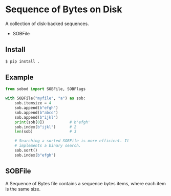 Sequence of Bytes on Disk
=========================

A collection of disk-backed sequences.

- SOBFile


Install
-------

```bash
$ pip install .
```


Example
-------

```python
from sobod import SOBFile, SOBFlags

with SOBFile("myfile", "a") as sob:
    sob.itemsize = 4
    sob.append(b"efgh")
    sob.append(b"abcd")
    sob.append(b"ijkl")
    print(sob[0])           # b'efgh'
    sob.index(b"ijkl")      # 2
    len(sob)                # 3

    # Searching a sorted SOBFile is more efficient. It
    # implements a binary search.
    sob.sort()
    sob.index(b"efgh")
```


SOBFile
-------

A Sequence of Bytes file contains a sequence bytes items, where
each item is the same size.
